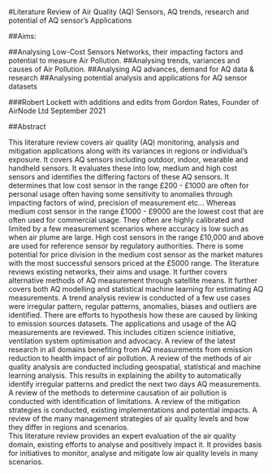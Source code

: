 #Literature Review of Air Quality (AQ) Sensors, AQ trends, research and potential of AQ sensor’s Applications 

##Aims: 

##Analysing Low-Cost Sensors Networks, their impacting factors and potential to measure Air Pollution.
##Analysing trends, variances and causes of Air Pollution.
##Analysing AQ advances, demand for AQ data & research
##Analysing potential analysis and applications for AQ sensor datasets

###Robert Lockett with additions and edits from Gordon Rates, Founder of AirNode Ltd September 2021

##Abstract

This literature review covers air quality (AQ) monitoring, analysis and mitigation applications along with its variances in regions or individual’s exposure. 
        It covers AQ sensors including outdoor, indoor, wearable and handheld sensors. It evaluates these into low, medium and high cost sensors and identifies the differing factors of these AQ sensors. It determines that low cost sensor in the range £200 - £1000 are often for personal usage often having some sensitivity to anomalies through impacting factors of wind, precision of measurement etc... Whereas medium cost sensor in the range £1000 - £9000 are the lowest cost that are often used for commercial usage. They often are highly calibrated and limited by a few measurement scenarios where accuracy is low such as when air plume are large. High cost sensors in the range £10,000 and above are used for reference sensor by regulatory authorities. There is some potential for price division in the medium cost sensor as the market matures with the most successful sensors priced at the £5000 range. The literature reviews existing networks, their aims and usage. It further covers alternative methods of AQ measurement through satellite means. It further covers both AQ modelling and statistical machine learning for estimating AQ measurements.
          A trend analysis review is conducted of a few use cases were irregular pattern, regular patterns, anomalies, biases and outliers are identified. There are efforts to hypothesis how these are caused by linking to emission sources datasets. The applications and usage of the AQ measurements are reviewed. This includes citizen science initiative, ventilation system optimisation and advocacy. A review of the latest research in all domains benefiting from AQ measurements from emission reduction to health impact of air pollution. A review of the methods of air quality analysis are conducted including geospatial, statistical and machine learning analysis. This results in explaining the ability to automatically identify irregular patterns and predict the next two days AQ measurements. A review of the methods to determine causation of air pollution is conducted with identification of limitations. A review of the mitigation strategies is conducted, existing implementations and potential impacts. A review of the many management strategies of air quality levels and how they differ in regions and scenarios.     
      This literature review provides an expert evaluation of the air quality domain, existing efforts to analyse and positively impact it. It provides basis for initiatives to monitor, analyse and mitigate low air quality levels in many scenarios.  
